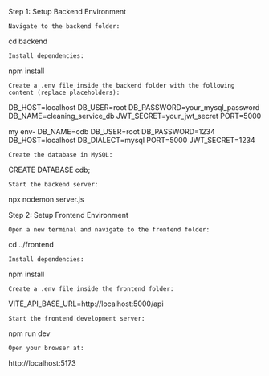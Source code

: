 Step 1: Setup Backend Environment

    Navigate to the backend folder:

cd backend

    Install dependencies:

npm install

    Create a .env file inside the backend folder with the following content (replace placeholders):

DB_HOST=localhost
DB_USER=root
DB_PASSWORD=your_mysql_password
DB_NAME=cleaning_service_db
JWT_SECRET=your_jwt_secret
PORT=5000

my env-
DB_NAME=cdb
DB_USER=root
DB_PASSWORD=1234
DB_HOST=localhost
DB_DIALECT=mysql
PORT=5000
JWT_SECRET=1234

    Create the database in MySQL:

CREATE DATABASE cdb;

    Start the backend server:

npx nodemon server.js

Step 2: Setup Frontend Environment

    Open a new terminal and navigate to the frontend folder:

cd ../frontend

    Install dependencies:

npm install

    Create a .env file inside the frontend folder:

VITE_API_BASE_URL=http://localhost:5000/api

    Start the frontend development server:

npm run dev

    Open your browser at:

http://localhost:5173
